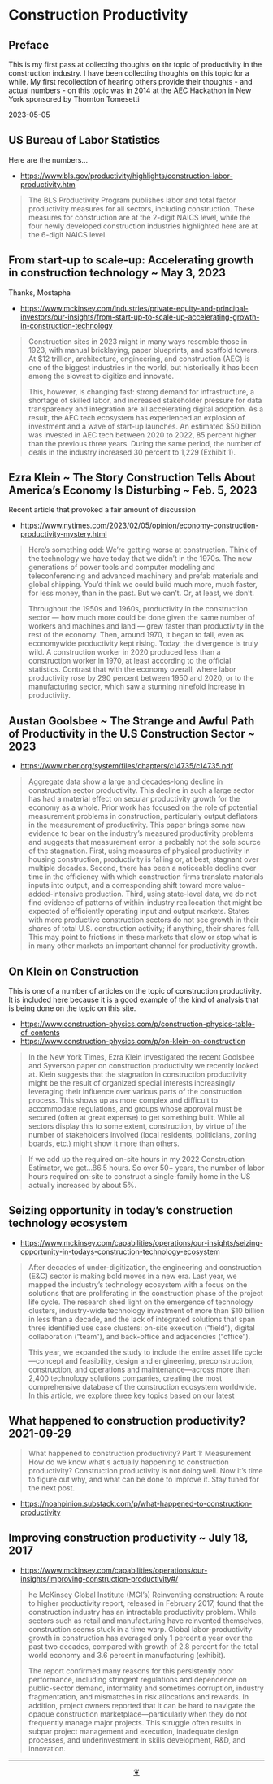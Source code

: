 # Construction Productivity

## Preface

This is my first pass at collecting thoughts on thr topic of productivity in the construction industry.  I have been collecting thoughts on this topic for a while.  My first recollection of hearing others provide their thoughts - and actual numbers - on this topic was in 2014 at the AEC Hackathon in New York sponsored by Thornton Tomesetti

2023-05-05


## US Bureau of Labor Statistics

Here are the numbers...

* https://www.bls.gov/productivity/highlights/construction-labor-productivity.htm

>The BLS Productivity Program publishes labor and total factor productivity measures for all sectors, including construction. These measures for construction are at the 2-digit NAICS level, while the four newly developed construction industries highlighted here are at the 6-digit NAICS level.


## From start-up to scale-up: Accelerating growth in construction technology ~ May 3, 2023

Thanks, Mostapha

* https://www.mckinsey.com/industries/private-equity-and-principal-investors/our-insights/from-start-up-to-scale-up-accelerating-growth-in-construction-technology

>Construction sites in 2023 might in many ways resemble those in 1923, with manual bricklaying, paper blueprints, and scaffold towers. At $12 trillion, architecture, engineering, and construction (AEC) is one of the biggest industries in the world, but historically it has been among the slowest to digitize and innovate.
>
>This, however, is changing fast: strong demand for infrastructure, a shortage of skilled labor, and increased stakeholder pressure for data transparency and integration are all accelerating digital adoption. As a result, the AEC tech ecosystem has experienced an explosion of investment and a wave of start-up launches. An estimated $50 billion was invested in AEC tech between 2020 to 2022, 85 percent higher than the previous three years. During the same period, the number of deals in the industry increased 30 percent to 1,229 (Exhibit 1).


## Ezra Klein ~ The Story Construction Tells About America’s Economy Is Disturbing ~ Feb. 5, 2023

Recent article that provoked a fair amount of discussion

* https://www.nytimes.com/2023/02/05/opinion/economy-construction-productivity-mystery.html

>Here’s something odd: We’re getting worse at construction. Think of the technology we have today that we didn’t in the 1970s. The new generations of power tools and computer modeling and teleconferencing and advanced machinery and prefab materials and global shipping. You’d think we could build much more, much faster, for less money, than in the past. But we can’t. Or, at least, we don’t.
>
>Throughout the 1950s and 1960s, productivity in the construction sector — how much more could be done given the same number of workers and machines and land — grew faster than productivity in the rest of the economy. Then, around 1970, it began to fall, even as economywide productivity kept rising. Today, the divergence is truly wild. A construction worker in 2020 produced less than a construction worker in 1970, at least according to the official statistics. Contrast that with the economy overall, where labor productivity rose by 290 percent between 1950 and 2020, or to the manufacturing sector, which saw a stunning ninefold increase in productivity.

## Austan Goolsbee ~ The Strange and Awful Path of Productivity in the U.S Construction Sector ~ 2023

* https://www.nber.org/system/files/chapters/c14735/c14735.pdf

>Aggregate data show a large and decades-long decline in construction sector productivity. This decline in such a large sector has had a material effect on secular productivity growth for the economy as a whole. Prior work has focused on the role of potential measurement problems in construction, particularly output deflators in the measurement of productivity. This paper brings some new evidence to bear on the industry’s measured productivity problems and suggests that measurement error is probably not the sole source of the stagnation. First, using measures of physical productivity in housing construction, productivity is falling or, at best, stagnant over multiple decades. Second, there has been a noticeable decline over time in the efficiency with which construction firms translate materials inputs into output, and a corresponding shift toward more value-added-intensive production. Third, using state-level data, we do not find evidence of patterns of within-industry reallocation that might be expected of efficiently operating input and output markets. States with more productive construction sectors do not see growth in their shares of total U.S. construction activity; if anything, their shares fall. This may point to frictions in these markets that slow or stop what is in many other markets an important channel for productivity growth.

## On Klein on Construction

This is one of a number of articles on the topic of construction productivity.  It is included here because it is a good example of the kind of analysis that is being done on the topic on this site.

* https://www.construction-physics.com/p/construction-physics-table-of-contents
* https://www.construction-physics.com/p/on-klein-on-construction

>In the New York Times, Ezra Klein investigated the recent Goolsbee and Syverson paper on construction productivity we recently looked at. Klein suggests that the stagnation in construction productivity might be the result of organized special interests increasingly leveraging their influence over various parts of the construction process. This shows up as more complex and difficult to accommodate regulations, and groups whose approval must be secured (often at great expense) to get something built. While all sectors display this to some extent, construction, by virtue of the number of stakeholders involved (local residents, politicians, zoning boards, etc.) might show it more than others.

> If we add up the required on-site hours in my 2022 Construction Estimator, we get…86.5 hours. So over 50+ years, the number of labor hours required on-site to construct a single-family home in the US actually increased by about 5%.


## Seizing opportunity in today’s construction technology ecosystem

* https://www.mckinsey.com/capabilities/operations/our-insights/seizing-opportunity-in-todays-construction-technology-ecosystem

>After decades of under-digitization, the engineering and construction (E&C) sector is making bold moves in a new era. Last year, we mapped the industry’s technology ecosystem with a focus on the solutions that are proliferating in the construction phase of the project life cycle. The research shed light on the emergence of technology clusters, industry-wide technology investment of more than $10 billion in less than a decade, and the lack of integrated solutions that span three identified use case clusters: on-site execution (“field”), digital collaboration (“team”), and back-office and adjacencies (“office”).
>
>This year, we expanded the study to include the entire asset life cycle—concept and feasibility, design and engineering, preconstruction, construction, and operations and maintenance—across more than 2,400 technology solutions companies, creating the most comprehensive database of the construction ecosystem worldwide. In this article, we explore three key topics based on our latest

## What happened to construction productivity?  2021-09-29

> What happened to construction productivity? Part 1: Measurement
> How do we know what's actually happening to construction productivity?
> Construction productivity is not doing well. Now it’s time to figure out why, and what can be done to improve it. Stay tuned for the next post.

* https://noahpinion.substack.com/p/what-happened-to-construction-productivity



## Improving construction productivity ~ July 18, 2017

* https://www.mckinsey.com/capabilities/operations/our-insights/improving-construction-productivity#/

>he McKinsey Global Institute (MGI’s) Reinventing construction: A route to higher productivity report, released in February 2017, found that the construction industry has an intractable productivity problem. While sectors such as retail and manufacturing have reinvented themselves, construction seems stuck in a time warp. Global labor-productivity growth in construction has averaged only 1 percent a year over the past two decades, compared with growth of 2.8 percent for the total world economy and 3.6 percent in manufacturing (exhibit).
>
>The report confirmed many reasons for this persistently poor performance, including stringent regulations and dependence on public-sector demand, informality and sometimes corruption, industry fragmentation, and mismatches in risk allocations and rewards. In addition, project owners reported that it can be hard to navigate the opaque construction marketplace—particularly when they do not frequently manage major projects. This struggle often results in subpar project management and execution, inadequate design processes, and underinvestment in skills development, R&D, and innovation.

***

<center title="Hello! Click me to go up to the top" ><a class=aDingbat href=javascript:window.scrollTo(0,0);> ❦ </a></center>
